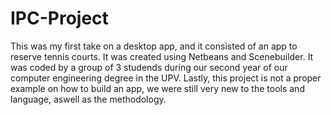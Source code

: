 # IPC-Project

This was my first take on a desktop app, and it consisted of an app to reserve tennis courts. It was created using Netbeans and Scenebuilder. It was coded by a group of 3 studends during our second year of our computer engineering degree in the UPV. Lastly, this project is not a proper example on how to build an app, we were still very new to the tools and language, aswell as the methodology. 
